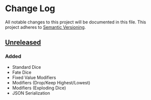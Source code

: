 # Change Log
All notable changes to this project will be documented in this file.
This project adheres to [Semantic Versioning](http://semver.org/).

## [Unreleased]
### Added
- Standard Dice
- Fate Dice
- Fixed Value Modifiers
- Modifiers (Drop/Keep Highest/Lowest)
- Modifiers (Exploding Dice)
- JSON Serialization

[Unreleased]: https://github.com/AnthonyPorthouse/DiceBag/compare/c65a7f1...HEAD
